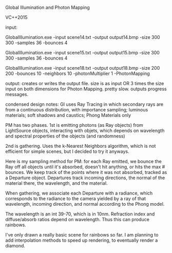 Global Illumination and Photon Mapping

VC++2015

input: 

GlobalIllumination.exe -input scene14.txt -output output14.bmp -size 300 300 -samples 36 -bounces 4 

GlobalIllumination.exe -input scene15.txt -output output15.bmp -size 300 300 -samples 36 -bounces 4 

GlobalIllumination.exe -input scene18.txt -output output18.bmp -size 200 200 -bounces 10 -neighbors 10 -photonMultiplier 1 -PhotonMapping

output: creates or writes the output file. size is as input OR 3 times the size input on both dimensions for Photon Mapping. pretty slow. outputs progress messages.

condensed design notes: GI uses Ray Tracing in which secondary rays are from a continuous distribution, with importance sampling; luminous materials; soft shadows and caustics; Phong Materials only

PM has two phases. 1st is emitting photons (as Ray objects) from LightSource objects, interacting with objets, which depends on wavelength and spectral properties of the objects (and randomness)

2nd is gathering. Uses the k-Nearest Neighbors algorithm, which is not efficient for simple scenes, but I decided to try it anyways. 

Here is my sampling method for PM: for each Ray emitted, we bounce the Ray off all objects until it's absorbed, doesn't hit anything, or hits the max # bounces. We keep track of the points where it was not absorbed, tracked as a Departure object. Departures track incoming directions, the normal of the material there, the wavelength, and the material.

When gathering, we associate each Departure with a radiance, which corresponds to the radiance to the camera yielded by a ray of that wavelength, incoming direction, and normal according to the Phong model. 

The wavelength is an int 39-70, which is in 10nm. Refraction index and diffuse/absorb ratios depend on wavelength. Thus this can produce rainbows.

I've only drawn a really basic scene for rainbows so far. I am planning to add interpolation methods to speed up rendering, to eventually render a diamond.
